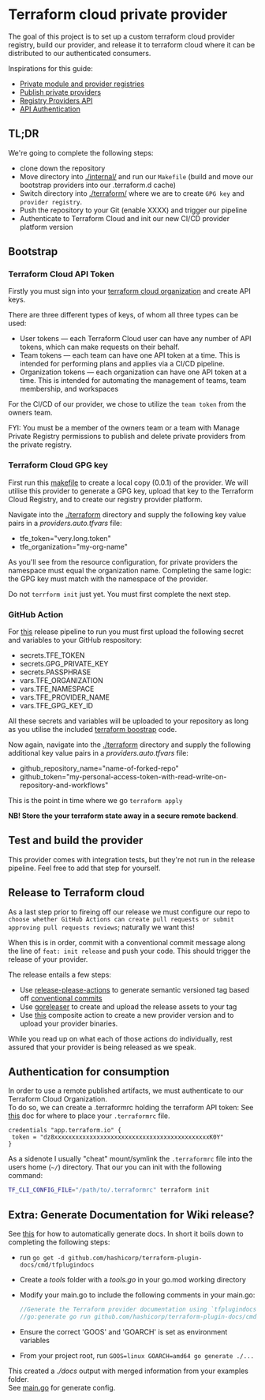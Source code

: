# Terraform cloud private provider

The goal of this project is to set up a custom terraform cloud provider registry, build our provider, and release it to terraform cloud where it can be distributed to our authenticated consumers.

Inspirations for this guide:

- [Private module and provider registries](https://developer.hashicorp.com/terraform/cloud-docs/registry)
- [Publish private providers](https://developer.hashicorp.com/terraform/cloud-docs/registry/publish-providers)
- [Registry Providers API](https://developer.hashicorp.com/terraform/cloud-docs/api-docs/private-registry/providers#create-a-provider)
- [API Authentication](https://developer.hashicorp.com/terraform/cloud-docs/api-docs#authentication)

## TL;DR

We're going to complete the following steps:

- clone down the repository
- Move directory into [./internal/](./internal/) and run our `Makefile` (build and move our bootstrap providers into our .terraform.d cache)
- Switch directory into [./terraform/](./terraform/) where we are to create `GPG key` and `provider registry`.
- Push the repository to your Git (enable XXXX) and trigger our pipeline
- Authenticate to Terraform Cloud and init our new CI/CD provider platform version

## Bootstrap

### Terraform Cloud API Token

Firstly you must sign into your [terraform cloud organization](https://app.terraform.io/) and create API keys.

There are three different types of keys, of whom all three types can be used:

- User tokens — each Terraform Cloud user can have any number of API tokens, which can make requests on their behalf.
- Team tokens — each team can have one API token at a time. This is intended for performing plans and applies via a CI/CD pipeline.
- Organization tokens — each organization can have one API token at a time. This is intended for automating the management of teams, team membership, and workspaces

For the CI/CD of our provider, we chose to utilize the `team token` from the owners team.

FYI: You must be a member of the owners team or a team with Manage Private Registry permissions to publish and delete private providers from the private registry.

### Terraform Cloud GPG key

First run this [makefile](./internal/Makefile) to create a local copy (0.0.1) of the provider. We will utilise this provider to generate a GPG key, upload that key to the Terraform Cloud Registry, and to create our registry provider platform.

Navigate into the [./terraform](./terraform/) directory and supply the following key value pairs in a *providers.auto.tfvars* file:

- tfe_token="very.long.token"
- tfe_organization="my-org-name"

As you'll see from the resource configuration, for private providers the namespace must equal the organization name. Completing the same logic: the GPG key must match with the namespace of the provider.

Do not `terrform init` just yet. You must first complete the next step.

### GitHub Action

For [this](./.github/workflows/release.yml) release pipeline to run you must first upload the following secret and variables to your GitHub respository:

- secrets.TFE_TOKEN
- secrets.GPG_PRIVATE_KEY
- secrets.PASSPHRASE
- vars.TFE_ORGANIZATION
- vars.TFE_NAMESPACE
- vars.TFE_PROVIDER_NAME
- vars.TFE_GPG_KEY_ID

All these secrets and variables will be uploaded to your repository as long as you utilise the included [terraform boostrap](./terraform/) code.

Now again, navigate into the [./terraform](./terraform/) directory and supply the following additional key value pairs in a *providers.auto.tfvars* file:

- github_repository_name="name-of-forked-repo"
- github_token="my-personal-access-token-with-read-write-on-repository-and-workflows"

This is the point in time where we go `terraform apply`

**NB! Store the your terraform state away in a secure remote backend**.

## Test and build the provider

This provider comes with integration tests, but they're not run in the release pipeline. Feel free to add that step for yourself.

## Release to Terraform cloud

As a last step prior to fireing off our release we must configure our repo to `choose whether GitHub Actions can create pull requests or submit approving pull requests reviews`; naturally we want this!

When this is in order, commit with a conventional commit message along the line of `feat: init release` and push your code. This should trigger the release of your provider.

The release entails a few steps:

- Use [release-please-actions](https://github.com/google-github-actions/release-please-action) to generate semantic versioned tag based off [conventional commits](https://www.conventionalcommits.org/en/v1.0.0/)
- Use [goreleaser](https://github.com/goreleaser/goreleaser-action) to create and upload the release assets to your tag
- Use [this](https://github.com/Tsanton/tfe-provider-release-action) composite action to create a new provider version and to upload your provider binaries.

While you read up on what each of those actions do individually, rest assured that your provider is being released as we speak.

## Authentication for consumption

In order to use a remote published artifacts, we must authenticate to our Terraform Cloud Organization. \
To do so, we can create a .terraformrc holding the terraform API token: See [this](https://developer.hashicorp.com/terraform/cli/config/config-file) doc for where to place your `.terraformrc` file.

```hcl
credentials "app.terraform.io" {
 token = "dz8xxxxxxxxxxxxxxxxxxxxxxxxxxxxxxxxxxxxxxxxxxxxK0Y"
}
```

As a sidenote I usually "cheat" mount/symlink the `.terraformrc` file into the users home (`~/`) directory.
That our you can init with the following command:

```sh
TF_CLI_CONFIG_FILE="/path/to/.terraformrc" terraform init
```

## Extra: Generate Documentation for Wiki release?

See [this](https://developer.hashicorp.com/terraform/tutorials/providers/provider-release-publish#generate-provider-documentation) for how to automatically generate docs.
In short it boils down to completing the following steps:

- run ```go get -d github.com/hashicorp/terraform-plugin-docs/cmd/tfplugindocs```
- Create a *tools* folder with a *tools.go* in your go.mod working directory
- Modify your main.go to include the following comments in your main.go:

    ```go
    //Generate the Terraform provider documentation using `tfplugindocs`:
    //go:generate go run github.com/hashicorp/terraform-plugin-docs/cmd/tfplugindocs generate --provider-name <your-provider-name>
    ```

- Ensure the correct 'GOOS' and 'GOARCH' is set as environment variables
- From your project root, run ```GOOS=linux GOARCH=amd64 go generate ./...```

This created a *./docs* output with merged information from your examples folder. \
See [main.go](./internal/main.go) for generate config.
